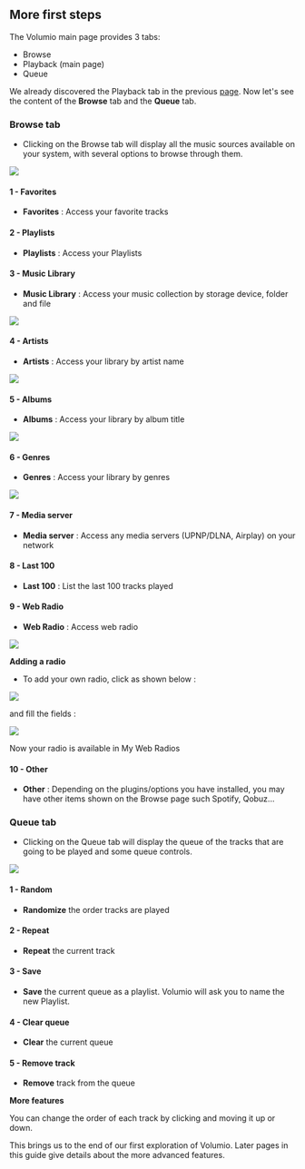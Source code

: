  ## More first steps

The Volumio main page provides 3 tabs:
 * Browse
 * Playback (main page)
 * Queue

We already discovered the Playback tab in the previous <a href="First_steps_with_Volumio.html">page</a>.
Now let's see the content of the __Browse__ tab and the __Queue__ tab.

### Browse tab

* Clicking on the Browse tab will display all the music sources available on your system, with several options to browse through them.


<img src="./img/browse_page.png">

#### 1 - Favorites

* __Favorites__ : Access your favorite tracks

#### 2 - Playlists

* __Playlists__ : Access your Playlists

#### 3 - Music Library

* __Music Library__ : Access your music collection by storage device, folder and file

<img src="./img/music_library.png">

#### 4 - Artists

* __Artists__ : Access your library by artist name

<img src="./img/music_library_artists.png">

#### 5 - Albums

* __Albums__ : Access your library by album title

<img src="./img/music_library_albums.png">

#### 6 - Genres

* __Genres__ : Access your library by genres

<img src="./img/music_library_genres.png">

#### 7 - Media server

* __Media server__ : Access any media servers (UPNP/DLNA, Airplay) on your network

#### 8 - Last 100

* __Last 100__ : List the last 100 tracks played

#### 9 - Web Radio

* __Web Radio__ : Access web radio

<img src="./img/music_library_radio.png">

__Adding a radio__
* To add your own radio, click as shown below :

<img src="./img/music_library_add_radio.png">

and fill the fields :

<img src="./img//music_library_add_url.png">

Now your radio is available in My Web Radios

#### 10 - Other

* __Other__ : Depending on the plugins/options you have installed, you may have other items shown on the Browse page such Spotify, Qobuz...

### Queue tab

* Clicking on the Queue tab will display the queue of the tracks that are going to be played
  and some queue controls.

<img src="./img/queue_tab.png">

#### 1 - Random

* __Randomize__ the order tracks are played

#### 2 - Repeat

* __Repeat__ the current track

#### 3 - Save

* __Save__ the current queue as a playlist. Volumio will ask you to name the new Playlist.

#### 4 - Clear queue

* __Clear__ the current queue

#### 5 - __Remove__ track

* __Remove__ track from the queue

__More features__

You can change the order of each track by clicking and moving it up or down.



This brings us to the end of our first exploration of Volumio.
Later pages in this guide give details about the more advanced features.

